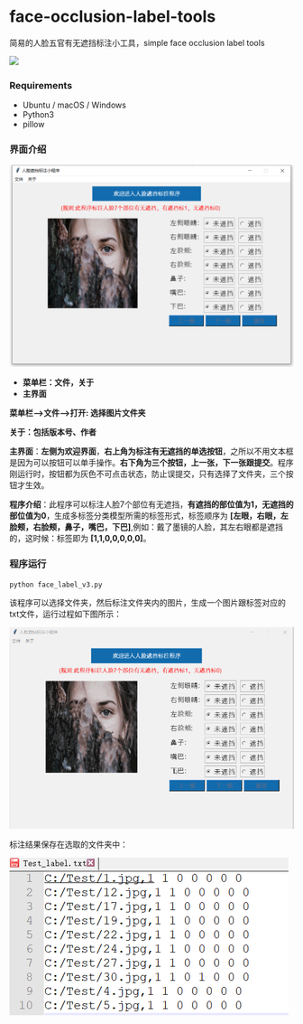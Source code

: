 # face-occlusion-label-tools
简易的人脸五官有无遮挡标注小工具，simple  face occlusion label tools

 ![](https://img.shields.io/badge/Humy-AI-brightgreen)

### Requirements

* Ubuntu / macOS / Windows
* Python3
* pillow



### 界面介绍

![](./imgs/1.png)

* **菜单栏：文件，关于**
* **主界面**

**菜单栏—>文件—>打开: 选择图片文件夹**

**关于：包括版本号、作者**

**主界面**：**左侧为欢迎界面**，**右上角为标注有无遮挡的单选按钮**，之所以不用文本框是因为可以按钮可以单手操作。**右下角为三个按钮，上一张，下一张跟提交**。程序刚运行时，按钮都为灰色不可点击状态，防止误提交，只有选择了文件夹，三个按钮才生效。

**程序介绍**：此程序可以标注人脸7个部位有无遮挡，**有遮挡的部位值为1，无遮挡的部位值为0**，生成多标签分类模型所需的标签形式，标签顺序为 **[左眼，右眼，左脸颊，右脸颊，鼻子，嘴巴，下巴]**,例如：戴了墨镜的人脸，其左右眼都是遮挡的，这时候：标签即为 **[1,1,0,0,0,0,0]**。

### 程序运行

```shell
python face_label_v3.py
```

该程序可以选择文件夹，然后标注文件夹内的图片，生成一个图片跟标签对应的txt文件，运行过程如下图所示：

![](./imgs/1.gif)

标注结果保存在选取的文件夹中：

 ![](./imgs/3.png)





